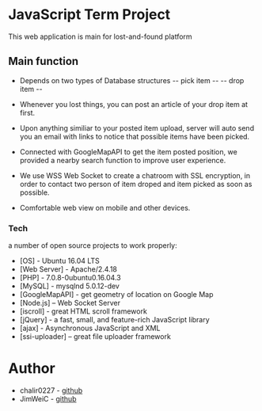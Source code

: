 #  JavaScript Term Project

This web application is main for lost-and-found platform
## Main function
 - Depends on two types of Database structures 
 -- pick item -- 
 -- drop item --
 
 - Whenever you lost things, you can post an article of your drop item at first.
 - Upon anything similiar to your posted item upload,  server will auto send you an email with links to notice that possible items have been picked.
 - Connected with GoogleMapAPI to get the item posted position, we provided a nearby search function to improve user experience.
 - We use WSS Web Socket to create a chatroom with SSL encryption, in order to contact two person of item droped and item picked as soon as possible. 
 - Comfortable web view on mobile and other devices.
### Tech

 a number of open source projects to work properly:

* [OS] - Ubuntu 16.04 LTS
* [Web Server] - Apache/2.4.18
* [PHP] - 7.0.8-0ubuntu0.16.04.3
* [MySQL] - mysqlnd 5.0.12-dev
* [GoogleMapAPI] - get geometry of location on Google Map
* [Node.js] – Web Socket Server
* [iscroll] - great HTML scroll framework
* [jQuery] - a fast, small, and feature-rich JavaScript library
* [ajax] - Asynchronous JavaScript and XML
* [ssi-uploader] – great file uploader framework



# Author
- chalir0227  - [github](https://github.com/charlie0227)
- JimWeiC - [github](https://github.com/JimWeiC)

